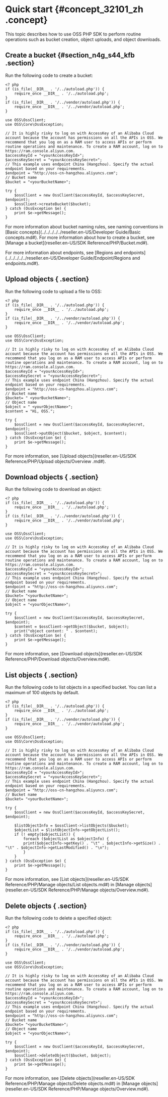 # Quick start {#concept_32101_zh .concept}

This topic describes how to use OSS PHP SDK to perform routine operations such as bucket creation, object uploads, and object downloads.

## Create a bucket {#section_n4g_s44_kfb .section}

Run the following code to create a bucket:

```language-php
<? php
if (is_file(__DIR__ . '/../autoload.php')) {
    require_once __DIR__ . '/../autoload.php';
}
if (is_file(__DIR__ . '/../vendor/autoload.php')) {
    require_once __DIR__ . '/../vendor/autoload.php';
}

use OSS\OssClient;
use OSS\Core\OssException;

// It is highly risky to log on with AccessKey of an Alibaba Cloud account because the account has permissions on all the APIs in OSS. We recommend that you log on as a RAM user to access APIs or perform routine operations and maintenance. To create a RAM account, log on to https://ram.console.aliyun.com.
$accessKeyId = "<yourAccessKeyId>";
$accessKeySecret = "<yourAccessKeySecret>";
// This example uses endpoint China (Hangzhou). Specify the actual endpoint based on your requirements.
$endpoint = "http://oss-cn-hangzhou.aliyuncs.com";
// Bucket name
$bucket = "<yourBucketName>";

try {
	$ossClient = new OssClient($accessKeyId, $accessKeySecret, $endpoint);
	$ossClient->createBucket($bucket);
} catch (OssException $e) {
	print $e->getMessage();
}

```

For more information about bucket naming rules, see naming conventions in [Basic concepts](../../../../../reseller.en-US/Developer Guide/Basic concepts.md#). For more information about how to create a bucket, see [Manage a bucket](reseller.en-US/SDK Reference/PHP/Bucket.md#).

For more information about endpoints, see [Regions and endpoints](../../../../../reseller.en-US/Developer Guide/Endpoint/Regions and endpoints.md#).

## Upload objects { .section}

Run the following code to upload a file to OSS:

```language-php
<? php
if (is_file(__DIR__ . '/../autoload.php')) {
    require_once __DIR__ . '/../autoload.php';
}
if (is_file(__DIR__ . '/../vendor/autoload.php')) {
    require_once __DIR__ . '/../vendor/autoload.php';
}

use OSS\OssClient;
use OSS\Core\OssException;

// It is highly risky to log on with AccessKey of an Alibaba Cloud account because the account has permissions on all the APIs in OSS. We recommend that you log on as a RAM user to access APIs or perform routine operations and maintenance. To create a RAM account, log on to https://ram.console.aliyun.com.
$accessKeyId = "<yourAccessKeyId>";
$accessKeySecret = "<yourAccessKeySecret>";
// This example uses endpoint China (Hangzhou). Specify the actual endpoint based on your requirements.
$endpoint = "http://oss-cn-hangzhou.aliyuncs.com";
// Bucket name
$bucket= " <yourBucketName>";
// Object name
$object = " <yourObjectName>";
$content = "Hi, OSS.";

try {
	$ossClient = new OssClient($accessKeyId, $accessKeySecret, $endpoint);
	$ossClient->putObject($bucket, $object, $content);
} catch (OssException $e) {
	print $e->getMessage();
}

```

For more information, see [Upload objects](reseller.en-US/SDK Reference/PHP/Upload objects/Overview .md#).

## Download objects { .section}

Run the following code to download an object:

```language-php
<? php
if (is_file(__DIR__ . '/../autoload.php')) {
    require_once __DIR__ . '/../autoload.php';
}
if (is_file(__DIR__ . '/../vendor/autoload.php')) {
    require_once __DIR__ . '/../vendor/autoload.php';
}

use OSS\OssClient;
use OSS\Core\OssException;

// It is highly risky to log on with AccessKey of an Alibaba Cloud account because the account has permissions on all the APIs in OSS. We recommend that you log on as a RAM user to access APIs or perform routine operations and maintenance. To create a RAM account, log on to https://ram.console.aliyun.com.
$accessKeyId = "<yourAccessKeyId>";
$accessKeySecret = "<yourAccessKeySecret>";
// This example uses endpoint China (Hangzhou). Specify the actual endpoint based on your requirements.
$endpoint = "http://oss-cn-hangzhou.aliyuncs.com";
// Bucket name
$bucket= "<yourBucketName>";
// Object name
$object = "<yourObjectName>";

try {
	$ossClient = new OssClient($accessKeyId, $accessKeySecret, $endpoint);
	$content = $ossClient->getObject($bucket, $object);
    print("object content: " . $content);
} catch (OssException $e) {
	print $e->getMessage();
}

```

For more information, see [Download objects](reseller.en-US/SDK Reference/PHP/Download objects/Overview.md#).

## List objects { .section}

Run the following code to list objects in a specified bucket. You can list a maximum of 100 objects by default.

```language-php
<? php
if (is_file(__DIR__ . '/../autoload.php')) {
    require_once __DIR__ . '/../autoload.php';
}
if (is_file(__DIR__ . '/../vendor/autoload.php')) {
    require_once __DIR__ . '/../vendor/autoload.php';
}

use OSS\OssClient;
use OSS\Core\OssException;

// It is highly risky to log on with AccessKey of an Alibaba Cloud account because the account has permissions on all the APIs in OSS. We recommend that you log on as a RAM user to access APIs or perform routine operations and maintenance. To create a RAM account, log on to https://ram.console.aliyun.com.
$accessKeyId = "<yourAccessKeyId>";
$accessKeySecret = "<yourAccessKeySecret>";
// This example uses endpoint China (Hangzhou). Specify the actual endpoint based on your requirements.
$endpoint = "http://oss-cn-hangzhou.aliyuncs.com";
// Bucket name
$bucket= "<yourBucketName>";

try {
	$ossClient = new OssClient($accessKeyId, $accessKeySecret, $endpoint);
	
	$listObjectInfo = $ossClient->listObjects($bucket);
	$objectList = $listObjectInfo->getObjectList();
	if (! empty($objectList)) {
		foreach ($objectList as $objectInfo) {
		print($objectInfo->getKey() . "\t" . $objectInfo->getSize() . "\t" . $objectInfo->getLastModified() . "\n");
		}
	}
} catch (OssException $e) {
	print $e->getMessage();
}

```

For more information, see [List objects](reseller.en-US/SDK Reference/PHP/Manage objects/List objects.md#) in [Manage objects](reseller.en-US/SDK Reference/PHP/Manage objects/Overview.md#).

## Delete objects { .section}

Run the following code to delete a specified object:

```language-php
<? php
if (is_file(__DIR__ . '/../autoload.php')) {
    require_once __DIR__ . '/../autoload.php';
}
if (is_file(__DIR__ . '/../vendor/autoload.php')) {
    require_once __DIR__ . '/../vendor/autoload.php';
}

use OSS\OssClient;
use OSS\Core\OssException;

// It is highly risky to log on with AccessKey of an Alibaba Cloud account because the account has permissions on all the APIs in OSS. We recommend that you log on as a RAM user to access APIs or perform routine operations and maintenance. To create a RAM account, log on to https://ram.console.aliyun.com.
$accessKeyId = "<yourAccessKeyId>";
$accessKeySecret = "<yourAccessKeySecret>";
// This example uses endpoint China (Hangzhou). Specify the actual endpoint based on your requirements.
$endpoint = "http://oss-cn-hangzhou.aliyuncs.com";
// Bucket name
$bucket= "<yourBucketName>";
// Object name
$object = "<yourObjectName>";

try {
	$ossClient = new OssClient($accessKeyId, $accessKeySecret, $endpoint);
	$ossClient->deleteObject($bucket, $object);
} catch (OssException $e) {
	print $e->getMessage();
}

```

For more information, see [Delete objects](reseller.en-US/SDK Reference/PHP/Manage objects/Delete objects.md#) in [Manage objects](reseller.en-US/SDK Reference/PHP/Manage objects/Overview.md#).

